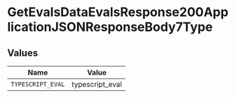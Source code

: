 # GetEvalsDataEvalsResponse200ApplicationJSONResponseBody7Type


## Values

| Name              | Value             |
| ----------------- | ----------------- |
| `TYPESCRIPT_EVAL` | typescript_eval   |